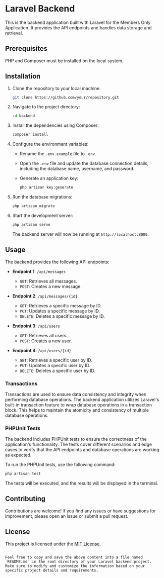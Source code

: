 # Laravel Backend

This is the backend application built with Laravel for the Members Only Application. It provides the API endpoints and handles data storage and retrieval.

## Prerequisites
PHP and Composer must be installed on the local system. 

## Installation

1. Clone the repository to your local machine:

   ```bash
   git clone https://github.com/your/repository.git
   ```

2. Navigate to the project directory:

   ```bash
   cd backend
   ```

3. Install the dependencies using Composer:

   ```bash
   composer install
   ```

4. Configure the environment variables:

   - Rename the `.env.example` file to `.env`.
   - Open the `.env` file and update the database connection details, including the database name, username, and password.
   - Generate an application key:

     ```bash
     php artisan key:generate
     ```

5. Run the database migrations:

   ```bash
   php artisan migrate
   ```

6. Start the development server:

   ```bash
   php artisan serve
   ```

   The backend server will now be running at `http://localhost:8000`.

## Usage

The backend provides the following API endpoints:

- **Endpoint 1**: `/api/messages`

  - `GET`: Retrieves all messages.
  - `POST`: Creates a new message.

- **Endpoint 2**: `/api/messages/{id}`

  - `GET`: Retrieves a specific message by ID.
  - `PUT`: Updates a specific message by ID.
  - `DELETE`: Deletes a specific message by ID.

- **Endpoint 3**: `/api/users`

  - `GET`: Retrieves all users.
  - `POST`: Creates a new user.

- **Endpoint 4**: `/api/users/{id}`

  - `GET`: Retrieves a specific user by ID.
  - `PUT`: Updates a specific user by ID.
  - `DELETE`: Deletes a specific user by ID.

### Transactions

Transactions are used to ensure data consistency and integrity when performing database operations. The backend application utilizes Laravel's built-in transaction feature to wrap database operations in a transaction block. This helps to maintain the atomicity and consistency of multiple database operations.

### PHPUnit Tests

The backend includes PHPUnit tests to ensure the correctness of the application's functionality. The tests cover different scenarios and edge cases to verify that the API endpoints and database operations are working as expected.

To run the PHPUnit tests, use the following command:

```bash
php artisan test
```

The tests will be executed, and the results will be displayed in the terminal.

## Contributing

Contributions are welcome! If you find any issues or have suggestions for improvement, please open an issue or submit a pull request.

## License

This project is licensed under the [MIT License](https://opensource.org/licenses/MIT).
```

Feel free to copy and save the above content into a file named `README.md` in the root directory of your Laravel backend project. Make sure to modify and customize the information based on your specific project details and requirements.
